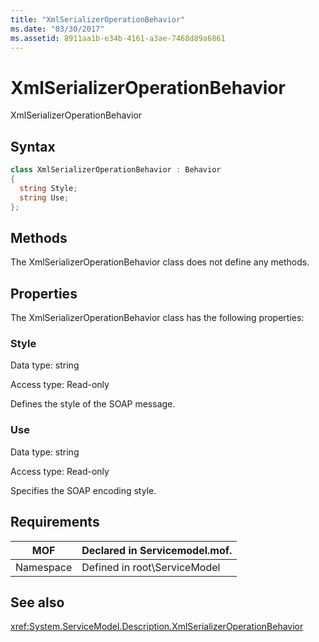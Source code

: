 ```yaml
---
title: "XmlSerializerOperationBehavior"
ms.date: "03/30/2017"
ms.assetid: 8911aa1b-e34b-4161-a3ae-7468d89a6861
---
```

# XmlSerializerOperationBehavior
XmlSerializerOperationBehavior  
  
## Syntax  
  
```csharp
class XmlSerializerOperationBehavior : Behavior  
{  
  string Style;  
  string Use;  
};  
```  
  
## Methods  
 The XmlSerializerOperationBehavior class does not define any methods.  
  
## Properties  
 The XmlSerializerOperationBehavior class has the following properties:  
  
### Style  
 Data type: string  
  
 Access type: Read-only  
  
 Defines the style of the SOAP message.  
  
### Use  
 Data type: string  
  
 Access type: Read-only  
  
 Specifies the SOAP encoding style.  
  
## Requirements  
  
|MOF|Declared in Servicemodel.mof.|  
|---------|-----------------------------------|  
|Namespace|Defined in root\ServiceModel|  
  
## See also
 <xref:System.ServiceModel.Description.XmlSerializerOperationBehavior>
